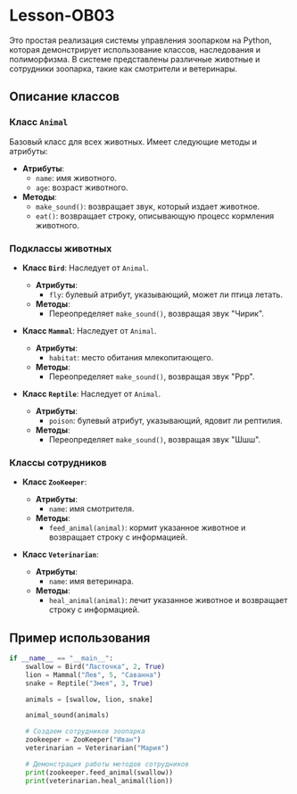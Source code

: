 # Lesson-OB03
Это простая реализация системы управления зоопарком на Python, которая демонстрирует использование классов, наследования и полиморфизма. В системе представлены различные животные и сотрудники зоопарка, такие как смотрители и ветеринары.

## Описание классов

### Класс `Animal`
Базовый класс для всех животных. Имеет следующие методы и атрибуты:
- **Атрибуты**:
  - `name`: имя животного.
  - `age`: возраст животного.
- **Методы**:
  - `make_sound()`: возвращает звук, который издает животное.
  - `eat()`: возвращает строку, описывающую процесс кормления животного.

### Подклассы животных
- **Класс `Bird`**: Наследует от `Animal`.
  - **Атрибуты**:
    - `fly`: булевый атрибут, указывающий, может ли птица летать.
  - **Методы**:
    - Переопределяет `make_sound()`, возвращая звук "Чирик".

- **Класс `Mammal`**: Наследует от `Animal`.
  - **Атрибуты**:
    - `habitat`: место обитания млекопитающего.
  - **Методы**:
    - Переопределяет `make_sound()`, возвращая звук "Ррр".

- **Класс `Reptile`**: Наследует от `Animal`.
  - **Атрибуты**:
    - `poison`: булевый атрибут, указывающий, ядовит ли рептилия.
  - **Методы**:
    - Переопределяет `make_sound()`, возвращая звук "Шшш".

### Классы сотрудников
- **Класс `ZooKeeper`**:
  - **Атрибуты**:
    - `name`: имя смотрителя.
  - **Методы**:
    - `feed_animal(animal)`: кормит указанное животное и возвращает строку с информацией.

- **Класс `Veterinarian`**:
  - **Атрибуты**:
    - `name`: имя ветеринара.
  - **Методы**:
    - `heal_animal(animal)`: лечит указанное животное и возвращает строку с информацией.

## Пример использования

```python
if __name__ == "__main__":
    swallow = Bird("Ласточка", 2, True)
    lion = Mammal("Лев", 5, "Саванна")
    snake = Reptile("Змея", 3, True)

    animals = [swallow, lion, snake]

    animal_sound(animals)

    # Создаем сотрудников зоопарка
    zookeeper = ZooKeeper("Иван")
    veterinarian = Veterinarian("Мария")

    # Демонстрация работы методов сотрудников
    print(zookeeper.feed_animal(swallow))
    print(veterinarian.heal_animal(lion))
 

